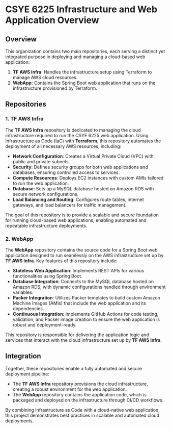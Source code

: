 # CSYE 6225 Infrastructure and Web Application Overview

## Overview
This organization contains two main repositories, each serving a distinct yet integrated purpose in deploying and managing a cloud-based web application:

1. **TF AWS Infra**: Handles the infrastructure setup using Terraform to manage AWS cloud resources.
2. **WebApp**: Contains the Spring Boot web application that runs on the infrastructure provisioned by Terraform.

## Repositories

### 1. **TF AWS Infra**
The **TF AWS Infra** repository is dedicated to managing the cloud infrastructure required to run the CSYE 6225 web application. Using Infrastructure as Code (IaC) with **Terraform**, this repository automates the deployment of all necessary AWS resources, including:

- **Network Configuration**: Creates a Virtual Private Cloud (VPC) with public and private subnets.
- **Security**: Defines security groups for both web applications and databases, ensuring controlled access to services.
- **Compute Resources**: Deploys EC2 instances with custom AMIs tailored to run the web application.
- **Database**: Sets up a MySQL database hosted on Amazon RDS with secure network configurations.
- **Load Balancing and Routing**: Configures route tables, internet gateways, and load balancers for traffic management.

The goal of this repository is to provide a scalable and secure foundation for running cloud-based web applications, enabling automated and repeatable infrastructure deployments.

### 2. **WebApp**
The **WebApp** repository contains the source code for a Spring Boot web application designed to run seamlessly on the AWS infrastructure set up by **TF AWS Infra**. Key features of this repository include:

- **Stateless Web Application**: Implements REST APIs for various functionalities using Spring Boot.
- **Database Integration**: Connects to the MySQL database hosted on Amazon RDS, with dynamic configurations handled through environment variables.
- **Packer Integration**: Utilizes Packer templates to build custom Amazon Machine Images (AMIs) that include the web application and its dependencies.
- **Continuous Integration**: Implements GitHub Actions for code testing, validation, and Packer image creation to ensure the web application is robust and deployment-ready.

This repository is responsible for delivering the application logic and services that interact with the cloud infrastructure set up by **TF AWS Infra**.

## Integration
Together, these repositories enable a fully automated and secure deployment pipeline:
- The **TF AWS Infra** repository provisions the cloud infrastructure, creating a robust environment for the web application.
- The **WebApp** repository contains the application code, which is packaged and deployed on the infrastructure through CI/CD workflows.

By combining Infrastructure as Code with a cloud-native web application, this project demonstrates best practices in scalable and automated cloud deployments.
